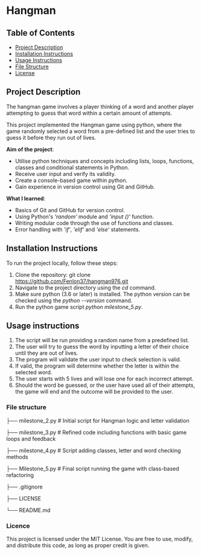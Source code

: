 # Hangman
## Table of Contents
- [Project Description](#project-description)
- [Installation Instructions](#installation-instructions)
- [Usage Instructions](#usage-instructions)
- [File Structure](#file-structure)
- [License](#license)

## Project Description
The hangman game involves a player thinking of a word and another player attempting to guess that word within a certain amount of attempts.

This project implemented the Hangman game using python, where the game randomly selected a word from a pre-defined list and the user tries to guess it before they run out of lives. 

**Aim of the project**:
- Utilise python techniques and concepts including lists, loops, functions, classes and conditional statements in Python.
- Receive user input and verify its validity.
- Create a console-based game within python.
- Gain experience in version control using Git and GitHub.

**What I learned**:
- Basics of Git and GitHub for version control.
- Using Python's *'random'* module and *'input ()'* function.
- Writing modular code through the use of functions and classes.
- Error handling with *'if'*, *'elif'* and *'else'* statements.
  
## Installation Instructions
To run the project locally, follow these steps:
1. Clone the repository: git clone https://github.com/Fenlon37/hangman976.git
2. Navigate to the project directory using the *cd* command.
3. Make sure python (3.6 or later) is installed. The python version can be checked using the *python --version* command.
4. Run the python game script *python milestone_5.py*.

## Usage instructions
1. The script will be run providing a random name from a predefined list.
2. The user will try to guess the word by inputting a letter of their choice until they are out of lives.
3. The program will validate the user input to check selection is valid.
4. If valid, the program will determine whether the letter is within the selected word.
5. The user starts with 5 lives and will lose one for each incorrect attempt.
6. Should the word be guessed, or the user have used all of their attempts, the game will end and the outcome will be provided to the user.

### File structure

├── milestone_2.py     # Initial script for Hangman logic and letter validation

├── milestone_3.py     # Refined code including functions with basic game loops and feedback

├── milestone_4.py     # Script adding classes, letter and word checking methods

├── Milestone_5.py     # Final script running the game with class-based refactoring

├── .gitignore             

├── LICENSE         

└── README.md

### Licence
This project is licensed under the MIT License. You are free to use, modify, and distribute this code, as long as proper credit is given.
